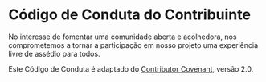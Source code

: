 # Código de Conduta do Contribuinte

No interesse de fomentar uma comunidade aberta e acolhedora, nos comprometemos a tornar a participação em nosso projeto uma experiência livre de assédio para todos.

Este Código de Conduta é adaptado do [Contributor Covenant][homepage], versão 2.0.

[homepage]: https://www.contributor-covenant.org

